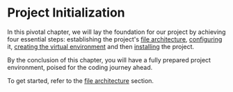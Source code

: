 # Project Initialization

In this pivotal chapter, we will lay the foundation for our project by achieving four essential steps: establishing the project's [file architecture](file-architecture.md), [configuring](configuration.md) it, [creating the virtual environment](virtual-environment.md) and then [installing](installation.md) the project.

By the conclusion of this chapter, you will have a fully prepared project environment, poised for the coding journey ahead.

To get started, refer to the [file architecture](file-architecture.md) section.
